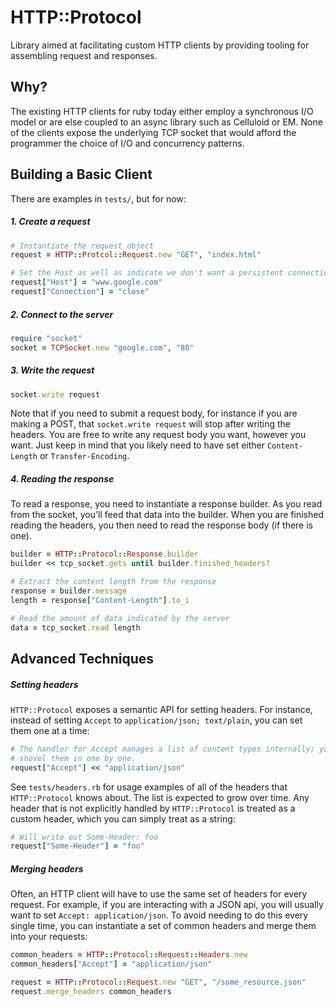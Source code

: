# HTTP::Protocol

Library aimed at facilitating custom HTTP clients by providing tooling for assembling request and responses.

## Why?

The existing HTTP clients for ruby today either employ a synchronous I/O model or are else coupled to an async library such as Celluloid or EM. None of the clients expose the underlying TCP socket that would afford the programmer the choice of I/O and concurrency patterns.

## Building a Basic Client

There are examples in `tests/`, but for now:

##### 1. Create a request

```ruby
# Instantiate the request object
request = HTTP::Protcol::Request.new "GET", "index.html"

# Set the Host as well as indicate we don't want a persistent connection.
request["Host"] = "www.google.com"
request["Connection"] = "close"
```

##### 2. Connect to the server

```ruby
require "socket"
socket = TCPSocket.new "google.com", "80"
```

##### 3. Write the request

```ruby
socket.write request
```

Note that if you need to submit a request body, for instance if you are making a POST, that `socket.write request` will stop after writing the headers. You are free to write any request body you want, however you want. Just keep in mind that you likely need to have set either `Content-Length` or `Transfer-Encoding`.

##### 4. Reading the response

To read a response, you need to instantiate a response builder. As you read from the socket, you'll feed that data into the builder. When you are finished reading the headers, you then need to read the response body (if there is one).

```ruby
builder = HTTP::Protocol::Response.builder
builder << tcp_socket.gets until builder.finished_headers?

# Extract the content length from the response
response = builder.message
length = response["Content-Length"].to_i

# Read the amount of data indicated by the server
data = tcp_socket.read length
```

## Advanced Techniques

##### Setting headers

`HTTP::Protocol` exposes a semantic API for setting headers. For instance, instead of setting `Accept` to `application/json; text/plain`, you can set them one at a time:

```ruby
# The handler for Accept manages a list of content types internally; you can
# shovel them in one by one.
request["Accept"] << "application/json"
```

See `tests/headers.rb` for usage examples of all of the headers that `HTTP::Protocol` knows about. The list is expected to grow over time. Any header that is not explicitly handled by `HTTP::Protocol` is treated as a custom header, which you can simply treat as a string:

```ruby
# Will write out Some-Header: foo
request["Some-Header"] = "foo"
```

##### Merging headers

Often, an HTTP client will have to use the same set of headers for every request. For example, if you are interacting with a JSON api, you will usually want to set `Accept: application/json`. To avoid needing to do this every single time, you can instantiate a set of common headers and merge them into your requests:

```ruby
common_headers = HTTP::Protocol::Request::Headers.new
common_headers["Accept"] = "application/json"

request = HTTP::Protocol::Request.new "GET", "/some_resource.json"
request.merge_headers common_headers
```

